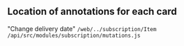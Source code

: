 ## Location of annotations for each card
"Change delivery date"
  `/web/../subscription/Item`
  `/api/src/modules/subscription/mutations.js`
